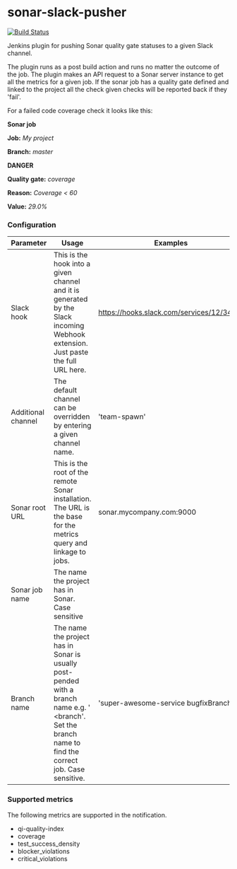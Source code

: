 # sonar-slack-pusher

[![Build Status](https://travis-ci.org/andnyb/sonar-slack-pusher.svg)](https://travis-ci.org/andnyb/soanr-slack-pusher)

Jenkins plugin for pushing Sonar quality gate statuses to a given Slack channel.

The plugin runs as a post build action and runs no matter the outcome of the job. The plugin makes an API request to
a Sonar server instance to get all the metrics for a given job. If the sonar job has a quality gate defined and
linked to the project all the check given checks will be reported back if they 'fail'.

For a failed code coverage check it looks like this:

**Sonar job**

**Job:** _My project_

**Branch:** _master_

**DANGER**

**Quality gate:** _coverage_

**Reason:** _Coverage < 60_

**Value:** _29.0%_


### Configuration

Parameter | Usage | Examples
--------------- | -------------------------- | --------
Slack hook|This is the hook into a given channel and it is generated by the Slack incoming Webhook extension. Just paste the full URL here.|https://hooks.slack.com/services/12/34/56
Additional channel|The default channel can be overridden by entering a given channel name.|'team-spawn'
Sonar root URL|This is the root of the remote Sonar installation. The URL is the base for the metrics query and linkage to jobs.|sonar.mycompany.com:9000
Sonar job name|The name the project has in Sonar. Case sensitive||'super-awesome-service'
Branch name|The name the project has in Sonar is usually post-pended with a branch name e.g. '<job name> <branch'. Set the branch name to find the correct job. Case sensitive.|'super-awesome-service bugfixBranch'

### Supported metrics

The following metrics are supported in the notification.

* qi-quality-index
* coverage
* test_success_density
* blocker_violations
* critical_violations
